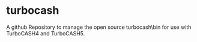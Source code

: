 # turbocash

A github Repository to manage the open source turbocash\bin for use with TurboCASH4 and TurboCASH5.

